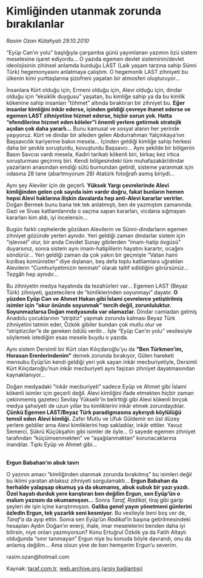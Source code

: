 # Kimliğinden utanmak zorunda bırakılanlar

*Rasim Ozan Kütahyalı 29.10.2010*

<div class="yazi"><p>“Eyüp Can’ın yolu” başlığıyla çarşamba günü yayımlanan yazımın özü sistem meselesine işaret ediyordu... O yazıda egemen devlet sisteminin/devlet ideolojisinin zihinsel anlamda kurduğu LAST (Laik yaşam tarzına sahip Sünni Türk) hegemonyasını anlatmaya çalıştım. O hegemonik LAST zihniyeti bu ülkenin kimi yurttaşlarına şizofreni yaşatan bir atmosferi oluşturuyor...</p>
<p>İnsanlara Kürt olduğu için, Ermeni olduğu için, Alevi olduğu için, dindar olduğu için “eksiklik duygusu” yaşatan, bu kimliğe sahip ya da bu kimlik kökenine sahip insanları “töhmet” altında bıraktıran bir zihniyet bu. <b>Eğer insanlar kimliğini inkâr ederse, içinden geldiği çevreye ihanet ederse ve egemen LAST zihniyetine hizmet ederse, hiçbir sorun yok. Hatta “efendilerine hizmet eden köleler”i önemli yerlere getirmek stratejik açıdan çok daha yararlı</b><b>...</b> Bunu kamusal ve sosyal alanın her yerinde yaşıyoruz. Kürt ve dindar bir aileden gelen Abdurrahman Yalçınkaya’nın Başsavcılık kariyerine bakın mesela... İçinden geldiği kimliğe sahip herkesi daha bir şevkle soruşturdu, kovuşturdu Başsavcı... Aynı şekilde bir bölgenin Basın Savcısı vardı mesela, Kadiri tarikatı kökenli biri, birkaç kez irtica soruşturması geçirmiş biri. Kendi bölgesindeki tüm muhafazakâr/dindar yazarların anasından emdiği sütü burnundan getirdi, sisteme yaranmak için odasına 28 tane (abartmıyorum 28) Atatürk fotoğrafı asmış biriydi...</p>
<p>Aynı şey Aleviler için de geçerli. <b>Yüksek Yargı çevrelerinde Alevi kimliğinden gelen çok sayıda isim vardır doğru, fakat bunların hemen hepsi Alevi haklarına ilişkin davalarda hep anti-Alevi kararlar verirler</b><b>.</b> Doğan Bermek bunu bana tek tek anlatmıştı, ben de yazmıştım zamanında. Gazi ve Sivas katliamlarında o saçma sapan kararları, vicdana sığmayan kararları kim aldı, iyi incelensin...</p>
<p>Bugün farklı cephelerde gözüken Alevilerin ve Sünni-dindarların egemen zihniyet gözünde yerleri aynıdır. Yeri geldiği zaman dindarlar sistem için “işlevsel” olur, bir anda Cevdet Sunay gibilerden “imam-hatip övgüsü” duyarsınız, sonra sistem aynı imam-hatiplilerin hayatını karartır, ocağını söndürür... Yeri geldiği zaman da çok yakın bir geçmişte “Vatan haini kızılbaş komünistler” diye dışlanan, beş defa toplu katliamlara uğratılan Alevilerin “Cumhuriyetimizin teminatı” olarak taltif edildiğini görürsünüz... Tezgâh hep aynıdır...</p>
<p>Bu zihniyetin medya hayatında da tezahürleri var... Egemen LAST (Beyaz Türk) zihniyeti, gazetecilere de “kimliklerinden soyunmayı” dayatır.<b> O yüzden Eyüp Can ve Ahmet Hakan gibi İslami çevrelerce yetiştirilmiş isimler için “okur önünde soyunmak” tercih değil, zorunluluktur. Soyunmazlarsa Doğan medyasında var olamazlar</b><b>.</b> Dindar camiadan gelmiş Anadolu çocuklarının “striptiz” yapmak zorunda kalması Beyaz Türk zihniyetini tatmin eder, Özkök gibiler bundan çok mutlu olur ve “striptizciler”e de gereken ödülü verilir... İşte “Eyüp Can’ın yolu” vesilesiyle söylemek istediğim esas mesele buydu o yazıda.</p>
<p>Aynı sistem Dersimli bir Kürt olan Kılıçdaroğlu’yu da <b>”Ben Türkmen’im, Horasan Erenlerindenim”</b> demek zorunda bırakıyor, Gülen hareketi mensubu Eyüp’ün kendi geldiği yeri yok sayan inkâr mecburiyetiyle, Dersimli Kürt Kılıçdaroğlu’nun inkâr mecburiyeti aynı faşizan zihniyet dayatmasından kaynaklanıyor...</p>
<p>Doğan medyadaki “inkâr mecburiyeti” sadece Eyüp ve Ahmet gibi İslami kökenli isimler için geçerli değil. Alevi kimliğini ifade etmekten hiçbir zaman çekinmemiş gazeteci Sevilay Yükselir’in belirttiği gibi Alevi kökenli birçok medya şahsiyeti de uzun yıllar bu kimliklerini inkâr etmek zorundaydılar.<b> Çünkü Egemen LAST/Beyaz Türk paradigmasına aykırıydı köylülüğü temsil eden Alevi kimliği</b><b>.</b> Zafer Mutlu ve Ufuk Güldemir en üst düzey yerlere geldiler ama Alevi kimliklerini hep sakladılar, inkâr ettiler. Yavuz Semerci, Şükrü Küçükşahin gibi isimler de öyle... O sayede egemen zihniyet tarafından “küçümsenmekten” ve “aşağılanmaktan” korunacaklarına inandılar. Tıpkı Eyüp ve Ahmet gibi...</p>
<p><b><br/>Ergun Babahan’ın abuk tavrı</b></p>
<p>O yazının amacı “kimliğinden utanmak zorunda bırakılmış” bu isimleri değil bu iklimi yaratan ahlaksız zihniyeti sorgulamaktı... <b>Ergun Babahan da herhalde yalapşap okumuş ya da okumamış, abuk subuk bir yazı yazdı. Özel hayatı durduk yere karıştıran ben değilim Ergun, sen Eyüp’ün o malum yazısını da okumamışsın</b><b>...</b> Sonra <i>Taraf, Radikal</i>, tiraj gibi garip şeyleri de işin içine karıştırmışsın. <b>Galiba genel yayın yönetmeni günlerini özledin Ergun, tek yazarlık seni kesmiyor</b><b>.</b> Bu vesileyle beni boş ver de,<i> Taraf’a</i> da ayıp ettin. Sonra sen Eyüp’ün <i>Radikal</i>’in başına getirilmesindeki hesapları Aydın Doğan’ın enerji, ihale, imar meselelerini benden daha iyi bilirsin, niye onları yazmıyorsun? Konu Ertuğrul Özkök ya da Fatih Altaylı olduğunda “sınır tanımayan” Ergun niye bu konuda böyle davrandı, onu da anlamış değilim... Ama olsun yine de ben hemşerim Ergun’u severim.</p>
<p>rasim.ozan@hotmail.com</p></div>

Kaynak: [taraf.com.tr](http://www.taraf.com.tr:80/rasim-ozan-kutahyali/makale-kimliginden-utanmak-zorunda-birakilanlar.htm), [web.archive.org (arşiv bağlantısı)](http://web.archive.org/web/20101031171512/http://www.taraf.com.tr:80/rasim-ozan-kutahyali/makale-kimliginden-utanmak-zorunda-birakilanlar.htm)
